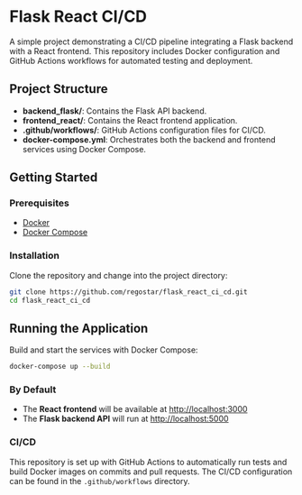 # Flask React CI/CD

A simple project demonstrating a CI/CD pipeline integrating a Flask backend with a React frontend. This repository includes Docker configuration and GitHub Actions workflows for automated testing and deployment.

## Project Structure

- **backend_flask/**: Contains the Flask API backend.
- **frontend_react/**: Contains the React frontend application.
- **.github/workflows/**: GitHub Actions configuration files for CI/CD.
- **docker-compose.yml**: Orchestrates both the backend and frontend services using Docker Compose.

## Getting Started

### Prerequisites

- [Docker](https://docs.docker.com/get-docker/)
- [Docker Compose](https://docs.docker.com/compose/)

### Installation

Clone the repository and change into the project directory:

```bash
git clone https://github.com/regostar/flask_react_ci_cd.git
cd flask_react_ci_cd
```
## Running the Application

Build and start the services with Docker Compose:

```bash
docker-compose up --build
```

### By Default

- The **React frontend** will be available at [http://localhost:3000](http://localhost:3000)
- The **Flask backend API** will run at [http://localhost:5000](http://localhost:5000)

### CI/CD

This repository is set up with GitHub Actions to automatically run tests and build Docker images on commits and pull requests. The CI/CD configuration can be found in the `.github/workflows` directory.
